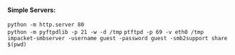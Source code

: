 #### Simple Servers:
`python -m http.server 80`  
`python -m pyftpdlib -p 21 -w -d /tmp`
`ptftpd -p 69 -v eth0 /tmp`
`impacket-smbserver -username guest -password guest -smb2support share $(pwd)`
